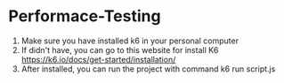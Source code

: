 # Performace-Testing

1. Make sure you have installed k6 in your personal computer
2. If didn't have, you can go to this website for install K6 https://k6.io/docs/get-started/installation/
3. After installed, you can run the project with command k6 run script.js
